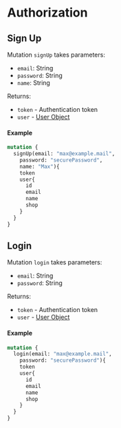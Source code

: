 # Authorization
## Sign Up
 
Mutation `signUp` takes parameters:

- `email`: String
- `password`: String
- `name`: String

Returns:

- `token` - Authentication token
- `user` - [User Object](../Representation/Representation.md#user-object)

#### Example

```graphql
mutation {
  signUp(email: "max@example.mail",
    password: "securePassword",
    name: "Max"){
    token
    user{
      id
      email
      name
      shop
    }
  }
}
```
## Login
 
Mutation `login` takes parameters:

- `email`: String
- `password`: String

Returns:

- `token` - Authentication token
- `user` - [User Object](../Objects/Objects.md#user-object)

#### Example

```graphql
mutation {
  login(email: "max@example.mail",
    password: "securePassword"){
    token
    user{
      id
      email
      name
      shop
    }
  }
}
```